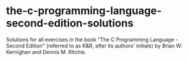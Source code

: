 the-c-programming-language-second-edition-solutions
===================================================

Solutions for all exercises in the book "The C Programming Language - Second Edition" (referred to as K&amp;R, after its authors' initials) by Brian W. Kernighan and Dennis M. Ritchie.
